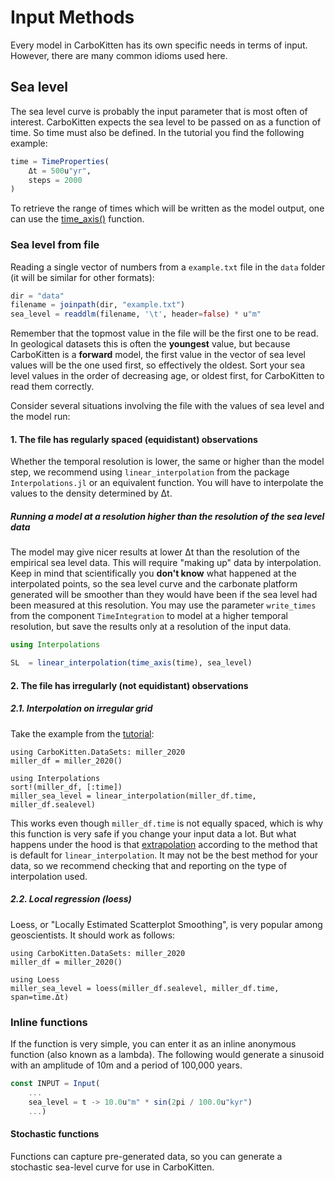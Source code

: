 # Input Methods

Every model in CarboKitten has its own specific needs in terms of input. However, there are many common idioms used here.

## Sea level 
The sea level curve is probably the input parameter that is most often of interest. CarboKitten expects the sea level to be passed on as a function of time. So time must also be defined. In the tutorial you find the following example:

```julia
time = TimeProperties(
	Δt = 500u"yr",
	steps = 2000
)
```
To retrieve the range of times which will be written as the model output, one can use the [time_axis()](@ref) function.

### Sea level from file

Reading a single vector of numbers from a `example.txt` file in the `data` folder (it will be similar for other formats):

```julia
dir = "data"
filename = joinpath(dir, "example.txt")
sea_level = readdlm(filename, '\t', header=false) * u"m"
```

Remember that the topmost value in the file will be the first one to be read. In geological datasets this is often the **youngest** value, but because CarboKitten is a **forward** model, the first value in the vector of sea level values will be the one used first, so effectively the oldest. Sort your sea level values in the order of decreasing age, or oldest first, for CarboKitten to read them correctly.

Consider several situations involving the file with the values of sea level and the model run:

#### 1. The file has regularly spaced (equidistant) observations

Whether the temporal resolution is lower, the same or higher than the model step, we recommend using `linear_interpolation` from the package `Interpolations.jl` or an equivalent function.
You will have to interpolate the values to the density determined by Δt. 

##### Running a model at a resolution higher than the resolution of the sea level data

The model may give nicer results at lower Δt than the resolution of the empirical sea level data. This will require "making up" data by interpolation. Keep in mind that scientifically you **don't know** what happened at the interpolated points, so the sea level curve and the carbonate platform generated will be smoother than they would have been if the sea level had been measured at this resolution. You may use the parameter `write_times` from the component `TimeIntegration` to model at a higher temporal resolution, but save the results only at a resolution of the input data.

```julia
using Interpolations

SL  = linear_interpolation(time_axis(time), sea_level)
```
#### 2. The file has irregularly (not equidistant) observations

##### 2.1. Interpolation on irregular grid

Take the example from the [tutorial](https://mindthegap-erc.github.io/CarboKitten.jl/dev/first_tutorial/):

```{julia}
using CarboKitten.DataSets: miller_2020
miller_df = miller_2020()

using Interpolations
sort!(miller_df, [:time])
miller_sea_level = linear_interpolation(miller_df.time, miller_df.sealevel)
```

This works even though `miller_df.time` is not equally spaced, which is why this function is very safe if you change your input data a lot. But what happens under the hood is that [extrapolation](https://juliamath.github.io/Interpolations.jl/latest/api/#Interpolations.linear_interpolation) according to the method that is default for `linear_interpolation`. It may not be the best method for your data, so we recommend checking that and reporting on the type of interpolation used.

##### 2.2. Local regression (loess)

Loess, or "Locally Estimated Scatterplot Smoothing", is very popular among geoscientists. It should work as follows:

```{julia}
using CarboKitten.DataSets: miller_2020
miller_df = miller_2020()

using Loess
miller_sea_level = loess(miller_df.sealevel, miller_df.time, span=time.Δt)
```

### Inline functions

If the function is very simple, you can enter it as an inline anonymous function (also known as a lambda). The following would generate a sinusoid with an amplitude of 10m and a period of 100,000 years.

```julia
const INPUT = Input(
    ...
    sea_level = t -> 10.0u"m" * sin(2pi / 100.0u"kyr")
    ...)
```

#### Stochastic functions

Functions can capture pre-generated data, so you can generate a stochastic sea-level curve for use in CarboKitten.


